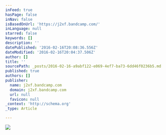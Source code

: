 ```yaml
---
inFeed: true
hasPage: false
inNav: false
isBasedOnUrl: 'https://j2xf.bandcamp.com/'
inLanguage: null
starred: false
keywords: []
description: ''
datePublished: '2016-02-16T20:08:36.556Z'
dateModified: '2016-02-16T20:04:37.506Z'
author: []
title: ''
sourcePath: _posts/2016-02-16-a9abf122-e069-4ef7-ba73-6dd46f0236b5.md
published: true
authors: []
publisher:
  name: j2xf.bandcamp.com
  domain: j2xf.bandcamp.com
  url: null
  favicon: null
_context: 'http://schema.org'
_type: Article

---
```

![](https://f1.bcbits.com/img/a2819503582_2.jpg)